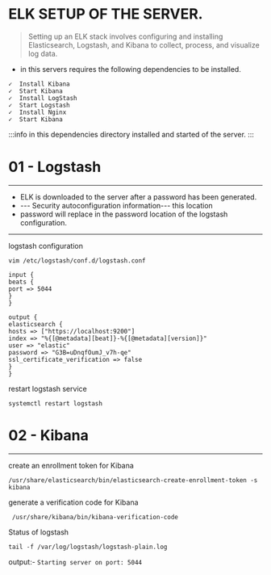 # ELK SETUP OF THE SERVER.
>Setting up an ELK stack involves configuring and installing Elasticsearch, Logstash, and Kibana to collect, process, and visualize log data.
* in this servers requires the following dependencies to be installed.

```
✓  Install Kibana
✓  Start Kibana
✓  Install LogStash
✓  Start Logstash
✓  Install Nginx
✓  Start Kibana
```
:::info
in this dependencies directory installed and started of the server.
:::
# 01 - Logstash

----------------------------------------------------------------------------------------------------------------
* ELK is downloaded to the server after a password has been generated.
* --- Security autoconfiguration information---  this location
* password will replace in the password location of the logstash configuration.
----------------------------------------------------------------------

logstash configuration
```shell
vim /etc/logstash/conf.d/logstash.conf
```

```shell
input {
beats {
port => 5044
}
}

output {
elasticsearch {
hosts => ["https://localhost:9200"]
index => "%{[@metadata][beat]}-%{[@metadata][version]}"
user => "elastic"
password => "G3B=uDnqfOumJ_v7h-qe"  
ssl_certificate_verification => false
}
}
```
restart logstash service

```shell
systemctl restart logstash 
```
# 02 - Kibana 

----------------------------------------------------------------
create an enrollment token for Kibana
```shell
/usr/share/elasticsearch/bin/elasticsearch-create-enrollment-token -s kibana
```
generate a verification code for Kibana

```shell
 /usr/share/kibana/bin/kibana-verification-code
```

Status of logstash 
```shell
tail -f /var/log/logstash/logstash-plain.log
```
output:-
`Starting server on port: 5044`